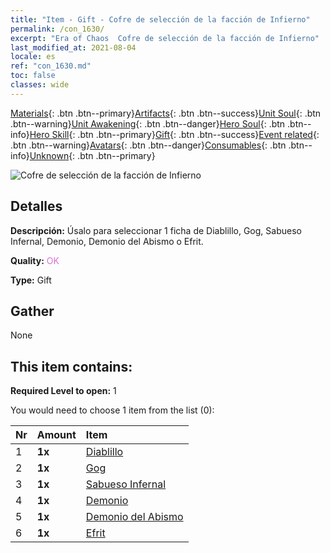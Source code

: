 ```yaml
---
title: "Item - Gift - Cofre de selección de la facción de Infierno"
permalink: /con_1630/
excerpt: "Era of Chaos  Cofre de selección de la facción de Infierno"
last_modified_at: 2021-08-04
locale: es
ref: "con_1630.md"
toc: false
classes: wide
---
```

 [Materials](/ItemsES/){: .btn .btn--primary}[Artifacts](/ItemsES/Artifacts/){: .btn .btn--success}[Unit Soul](/ItemsES/UnitSoul/){: .btn .btn--warning}[Unit Awakening](/ItemsES/UnitAwakening/){: .btn .btn--danger}[Hero Soul](/ItemsES/HeroSoul/){: .btn .btn--info}[Hero Skill](/ItemsES/HeroSkill/){: .btn .btn--primary}[Gift](/ItemsES/Gift/){: .btn .btn--success}[Event related](/ItemsES/Events/){: .btn .btn--warning}[Avatars](/ItemsES/Avatars/){: .btn .btn--danger}[Consumables](/ItemsES/Consumables/){: .btn .btn--info}[Unknown](/ItemsES/Unknown/){: .btn .btn--primary}

 ![Cofre de selección de la facción de Infierno](/images/t/i_907246.png)

## Detalles
 **Descripción:** Úsalo para seleccionar 1 ficha de Diablillo, Gog, Sabueso Infernal, Demonio, Demonio del Abismo o Efrit.

 **Quality:** <span style="color: #DA70D6">OK</span>

 **Type:** Gift

## Gather

  None

## This item contains:

 **Required Level to open:** 1

 You would need to choose 1 item from the list (0):

  | Nr | Amount |     Item    |
  |:---|:-------|:------------|
  | 1 |  **1x** | [Diablillo](/ItemsES/unt_226/) |  | 
  | 2 |  **1x** | [Gog](/ItemsES/unt_227/) |  | 
  | 3 |  **1x** | [Sabueso Infernal](/ItemsES/unt_228/) |  | 
  | 4 |  **1x** | [Demonio](/ItemsES/unt_229/) |  | 
  | 5 |  **1x** | [Demonio del Abismo](/ItemsES/unt_230/) |  | 
  | 6 |  **1x** | [Efrit](/ItemsES/unt_231/) |  | 
